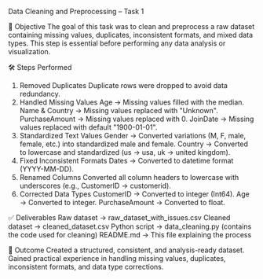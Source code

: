 Data Cleaning and Preprocessing – Task 1

📌 Objective
The goal of this task was to clean and preprocess a raw dataset containing missing values, duplicates, inconsistent formats, and mixed data types. This step is essential before performing any data analysis or visualization.

🛠 Steps Performed
1. Removed Duplicates
        Duplicate rows were dropped to avoid data redundancy.
2. Handled Missing Values
        Age → Missing values filled with the median.
        Name & Country → Missing values replaced with "Unknown".
        PurchaseAmount → Missing values replaced with 0.
        JoinDate → Missing values replaced with default "1900-01-01".
3. Standardized Text Values
       Gender → Converted variations (M, F, male, female, etc.) into standardized male and female.
       Country → Converted to lowercase and standardized (us → usa, uk → united kingdom).
4. Fixed Inconsistent Formats
       Dates → Converted to datetime format (YYYY-MM-DD).
5. Renamed Columns
      Converted all column headers to lowercase with underscores (e.g., CustomerID → customerid).
6. Corrected Data Types
      CustomerID → Converted to integer (Int64).
      Age → Converted to integer.
      PurchaseAmount → Converted to float.

✅ Deliverables
                Raw dataset → raw_dataset_with_issues.csv
                Cleaned dataset → cleaned_dataset.csv
                Python script → data_cleaning.py (contains the code used for cleaning)
                README.md → This file explaining the process

🎯 Outcome
               Created a structured, consistent, and analysis-ready dataset.
               Gained practical experience in handling missing values, duplicates, inconsistent formats, and data type corrections.
